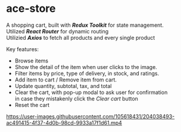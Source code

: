 # ace-store

A shopping cart, built with **_Redux Toolkit_** for state management.  
Utilized **_React Router_** for dynamic routing  
Utilizied **_Axios_** to fetch all products and every single product

Key features:

- Browse items
- Show the detail of the item when user clicks to the image.
- Filter items by price, type of delivery, in stock, and ratings.
- Add item to cart / Remove item from cart.
- Update quantity, subtotal, tax, and total
- Clear the cart, with pop-up modal to ask user for confirmation  
  in case they mistakenly click the _Clear cart_ button
- Reset the cart



https://user-images.githubusercontent.com/105618431/204038493-ac491415-4f37-4d0b-98cd-9933a17f1d61.mp4

